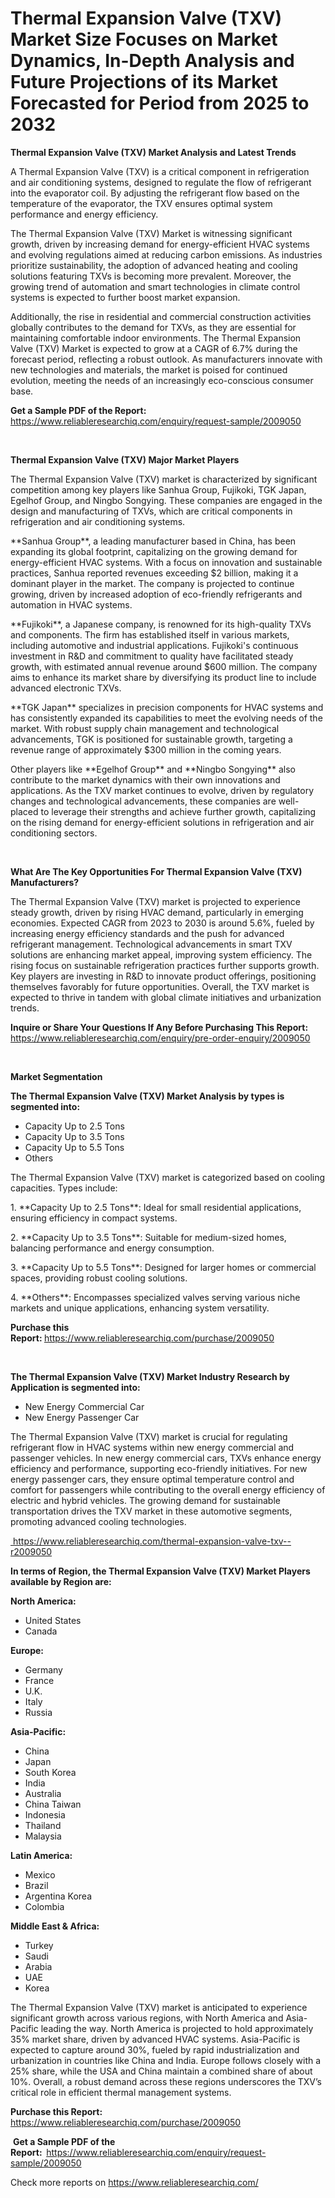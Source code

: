 <p><h1>Thermal Expansion Valve (TXV) Market Size Focuses on Market Dynamics, In-Depth Analysis and Future Projections of its Market Forecasted for Period from 2025 to 2032</h1></p><p><strong>Thermal Expansion Valve (TXV) Market Analysis and Latest Trends</strong></p>
<p><p>A Thermal Expansion Valve (TXV) is a critical component in refrigeration and air conditioning systems, designed to regulate the flow of refrigerant into the evaporator coil. By adjusting the refrigerant flow based on the temperature of the evaporator, the TXV ensures optimal system performance and energy efficiency.</p><p>The Thermal Expansion Valve (TXV) Market is witnessing significant growth, driven by increasing demand for energy-efficient HVAC systems and evolving regulations aimed at reducing carbon emissions. As industries prioritize sustainability, the adoption of advanced heating and cooling solutions featuring TXVs is becoming more prevalent. Moreover, the growing trend of automation and smart technologies in climate control systems is expected to further boost market expansion.</p><p>Additionally, the rise in residential and commercial construction activities globally contributes to the demand for TXVs, as they are essential for maintaining comfortable indoor environments. The Thermal Expansion Valve (TXV) Market is expected to grow at a CAGR of 6.7% during the forecast period, reflecting a robust outlook. As manufacturers innovate with new technologies and materials, the market is poised for continued evolution, meeting the needs of an increasingly eco-conscious consumer base.</p></p>
<p><strong>Get a Sample PDF of the Report:&nbsp;</strong> <a href="https://www.reliableresearchiq.com/enquiry/request-sample/2009050?utm_campaign=2463&utm_medium=2&utm_source=Github&utm_content=ia&utm_term=31032025&utm_id=thermal-expansion-valve-txv">https://www.reliableresearchiq.com/enquiry/request-sample/2009050</a></p>
<p>&nbsp;</p>
<p><strong>Thermal Expansion Valve (TXV) Major Market Players</strong></p>
<p><p>The Thermal Expansion Valve (TXV) market is characterized by significant competition among key players like Sanhua Group, Fujikoki, TGK Japan, Egelhof Group, and Ningbo Songying. These companies are engaged in the design and manufacturing of TXVs, which are critical components in refrigeration and air conditioning systems.</p><p>**Sanhua Group**, a leading manufacturer based in China, has been expanding its global footprint, capitalizing on the growing demand for energy-efficient HVAC systems. With a focus on innovation and sustainable practices, Sanhua reported revenues exceeding $2 billion, making it a dominant player in the market. The company is projected to continue growing, driven by increased adoption of eco-friendly refrigerants and automation in HVAC systems.</p><p>**Fujikoki**, a Japanese company, is renowned for its high-quality TXVs and components. The firm has established itself in various markets, including automotive and industrial applications. Fujikoki's continuous investment in R&D and commitment to quality have facilitated steady growth, with estimated annual revenue around $600 million. The company aims to enhance its market share by diversifying its product line to include advanced electronic TXVs.</p><p>**TGK Japan** specializes in precision components for HVAC systems and has consistently expanded its capabilities to meet the evolving needs of the market. With robust supply chain management and technological advancements, TGK is positioned for sustainable growth, targeting a revenue range of approximately $300 million in the coming years.</p><p>Other players like **Egelhof Group** and **Ningbo Songying** also contribute to the market dynamics with their own innovations and applications. As the TXV market continues to evolve, driven by regulatory changes and technological advancements, these companies are well-placed to leverage their strengths and achieve further growth, capitalizing on the rising demand for energy-efficient solutions in refrigeration and air conditioning sectors.</p></p>
<p>&nbsp;</p>
<p><strong>What Are The Key Opportunities For Thermal Expansion Valve (TXV) Manufacturers?</strong></p>
<p><p>The Thermal Expansion Valve (TXV) market is projected to experience steady growth, driven by rising HVAC demand, particularly in emerging economies. Expected CAGR from 2023 to 2030 is around 5.6%, fueled by increasing energy efficiency standards and the push for advanced refrigerant management. Technological advancements in smart TXV solutions are enhancing market appeal, improving system efficiency. The rising focus on sustainable refrigeration practices further supports growth. Key players are investing in R&D to innovate product offerings, positioning themselves favorably for future opportunities. Overall, the TXV market is expected to thrive in tandem with global climate initiatives and urbanization trends.</p></p>
<p><strong>Inquire or Share Your Questions If Any Before Purchasing This Report:</strong> <a href="https://www.reliableresearchiq.com/enquiry/pre-order-enquiry/2009050?utm_campaign=2463&utm_medium=2&utm_source=Github&utm_content=ia&utm_term=31032025&utm_id=thermal-expansion-valve-txv">https://www.reliableresearchiq.com/enquiry/pre-order-enquiry/2009050</a></p>
<p>&nbsp;</p>
<p><strong>Market Segmentation</strong></p>
<p><strong>The Thermal Expansion Valve (TXV) Market Analysis by types is segmented into:</strong></p>
<p><ul><li>Capacity Up to 2.5 Tons</li><li>Capacity Up to 3.5 Tons</li><li>Capacity Up to 5.5 Tons</li><li>Others</li></ul></p>
<p><p>The Thermal Expansion Valve (TXV) market is categorized based on cooling capacities. Types include: </p><p>1. **Capacity Up to 2.5 Tons**: Ideal for small residential applications, ensuring efficiency in compact systems.</p><p>2. **Capacity Up to 3.5 Tons**: Suitable for medium-sized homes, balancing performance and energy consumption.</p><p>3. **Capacity Up to 5.5 Tons**: Designed for larger homes or commercial spaces, providing robust cooling solutions. </p><p>4. **Others**: Encompasses specialized valves serving various niche markets and unique applications, enhancing system versatility.</p></p>
<p><strong>Purchase this Report:&nbsp;</strong><a href="https://www.reliableresearchiq.com/purchase/2009050?utm_campaign=2463&utm_medium=2&utm_source=Github&utm_content=ia&utm_term=31032025&utm_id=thermal-expansion-valve-txv">https://www.reliableresearchiq.com/purchase/2009050</a></p>
<p>&nbsp;</p>
<p><strong>The Thermal Expansion Valve (TXV) Market Industry Research by Application is segmented into:</strong></p>
<p><ul><li>New Energy Commercial Car</li><li>New Energy Passenger Car</li></ul></p>
<p><p>The Thermal Expansion Valve (TXV) market is crucial for regulating refrigerant flow in HVAC systems within new energy commercial and passenger vehicles. In new energy commercial cars, TXVs enhance energy efficiency and performance, supporting eco-friendly initiatives. For new energy passenger cars, they ensure optimal temperature control and comfort for passengers while contributing to the overall energy efficiency of electric and hybrid vehicles. The growing demand for sustainable transportation drives the TXV market in these automotive segments, promoting advanced cooling technologies.</p></p>
<p><a href="https://www.reliableresearchiq.com/thermal-expansion-valve-txv--r2009050?utm_campaign=2463&utm_medium=2&utm_source=Github&utm_content=ia&utm_term=31032025&utm_id=thermal-expansion-valve-txv">&nbsp;https://www.reliableresearchiq.com/thermal-expansion-valve-txv--r2009050</a></p>
<p><strong>In terms of Region, the Thermal Expansion Valve (TXV) Market Players available by Region are:</strong></p>
<p>
    <p> <strong> North America: </strong>
        <ul>
            <li>United States</li>
            <li>Canada</li>
        </ul>
        </p> 
    <p> <strong> Europe: </strong>
        <ul>
            <li>Germany</li>
            <li>France</li>
            <li>U.K.</li>
            <li>Italy</li>
            <li>Russia</li>
        </ul>
        </p> 
    <p> <strong> Asia-Pacific: </strong>
        <ul>
            <li>China</li>
            <li>Japan</li>
            <li>South Korea</li>
            <li>India</li>
            <li>Australia</li>
            <li>China Taiwan</li>
            <li>Indonesia</li>
            <li>Thailand</li>
            <li>Malaysia</li>
        </ul>
        </p> 
    <p> <strong> Latin America: </strong>
        <ul>
            <li>Mexico</li>
            <li>Brazil</li>
            <li>Argentina Korea</li>
            <li>Colombia</li>
        </ul>
        </p> 
    <p> <strong> Middle East & Africa: </strong>
        <ul>
            <li>Turkey</li>
            <li>Saudi</li>
            <li>Arabia</li>
            <li>UAE</li>
            <li>Korea</li>
        </ul>
    </p>
    </p>
<p><p>The Thermal Expansion Valve (TXV) market is anticipated to experience significant growth across various regions, with North America and Asia-Pacific leading the way. North America is projected to hold approximately 35% market share, driven by advanced HVAC systems. Asia-Pacific is expected to capture around 30%, fueled by rapid industrialization and urbanization in countries like China and India. Europe follows closely with a 25% share, while the USA and China maintain a combined share of about 10%. Overall, a robust demand across these regions underscores the TXV’s critical role in efficient thermal management systems.</p></p>
<p><strong>Purchase this Report: </strong><a href="https://www.reliableresearchiq.com/purchase/2009050?utm_campaign=2463&utm_medium=2&utm_source=Github&utm_content=ia&utm_term=31032025&utm_id=thermal-expansion-valve-txv">https://www.reliableresearchiq.com/purchase/2009050</a></p>
<p>&nbsp;<strong>Get a Sample PDF of the Report:&nbsp;&nbsp;</strong><a href="https://www.reliableresearchiq.com/enquiry/request-sample/2009050?utm_campaign=2463&utm_medium=2&utm_source=Github&utm_content=ia&utm_term=31032025&utm_id=thermal-expansion-valve-txv">https://www.reliableresearchiq.com/enquiry/request-sample/2009050</a></p>
<p><strong></strong></p>
<p>Check more reports on <a href="https://www.reliableresearchiq.com/?utm_campaign=2463&utm_medium=2&utm_source=Github&utm_content=ia&utm_term=31032025&utm_id=thermal-expansion-valve-txv">https://www.reliableresearchiq.com/</a></p>
